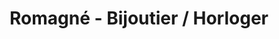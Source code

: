 ---
title: "Romagné - Bijoutier / Horloger"
url: /laigle/romagne-bijoutier-horloger/
shop: bijoux
---